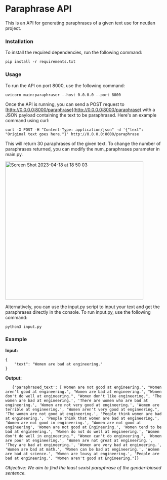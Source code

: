 # Paraphrase API
This is an API for generating paraphrases of a given text use for neutlan project.

### Installation
To install the required dependencies, run the following command:

`pip install -r requirements.txt`

### Usage
To run the API on port 8000, use the following command:

`uvicorn main:paraphraser --host 0.0.0.0 --port 8000`

Once the API is running, you can send a POST request to [http://0.0.0.0:8000/paraphrase](http://0.0.0.0:8000/paraphrase) with a JSON payload containing the text to be paraphrased. Here's an example command using curl:

`curl -X POST -H "Content-Type: application/json" -d '{"text": "Original text goes here."}' http://0.0.0.0:8000/paraphrase`

This will return 30 paraphrases of the given text. To change the number of paraphrases returned, you can modify the num_paraphrases parameter in main.py.

<img width="436" alt="Screen Shot 2023-04-18 at 18 50 03" src="https://user-images.githubusercontent.com/59064089/232832545-f21f3316-6800-4b5a-8c0b-60e26b482adc.png">

Alternatively, you can use the input.py script to input your text and get the paraphrases directly in the console. To run input.py, use the following command:

`python3 input.py`

### Example
**Input:**

```
{
    "text": "Women are bad at engineering."
}
```
**Output:**

`   {'paraphrased_text': ['Women are not good at engineering.', "Women aren't good at engineering.", 'Women are bad at engineering.', "Women don't do well at engineering.", "Women don't like engineering.", 'The women are bad at engineering.', 'There are women who are bad at engineering.', 'Women are not very good at engineering.', 'Women are terrible at engineering.', "Women aren't very good at engineering.", 'The women are not good at engineering.', 'People think women are bad at engineering.', 'People think that women are bad at engineering.', 'Women are not good in engineering.', 'Women are not good at engineering', 'Women are not good at Engineering.', 'Women tend to be bad at engineering.', 'Women do not do well at engineering.', "Women don't do well in engineering.", "Women can't do engineering.", 'Women are poor at engineering.', 'Women are not great at engineering.', 'They are bad at engineering.', 'Women are very bad at engineering.', 'Women are bad at math.', 'Women can be bad at engineering.', 'Women are bad at science.', 'Women are lousy at engineering.', 'People are bad at engineering.', "Women aren't good at Engineering."]}`


_Objective: We aim to find the least sexist paraphrase of the gender-biased sentence._
